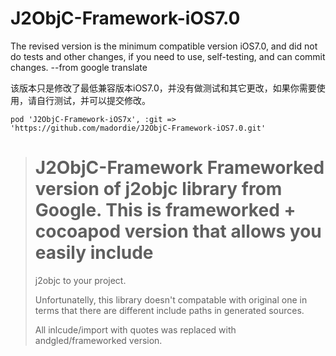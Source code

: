 # **J2ObjC-Framework-iOS7.0**
The revised version is the minimum compatible version iOS7.0, and did not do tests and other changes, if you need to use, self-testing, and can commit changes. --from google translate

该版本只是修改了最低兼容版本iOS7.0，并没有做测试和其它更改，如果你需要使用，请自行测试，并可以提交修改。
```
pod 'J2ObjC-Framework-iOS7x', :git => 'https://github.com/madordie/J2ObjC-Framework-iOS7.0.git'
```

> # J2ObjC-Framework Frameworked version of j2objc library from Google. This is frameworked + cocoapod version that allows you easily include
> j2objc to your project.
> 
> Unfortunatelly, this library doesn't compatable with original one in
> terms that there are different include paths in generated sources.
> 
> All inlcude/import with quotes was replaced with andgled/frameworked
> version.

